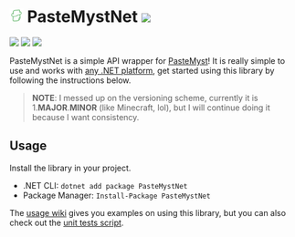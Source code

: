 # <img src="./.github/icon.png" width="24"/> PasteMystNet ![](https://img.shields.io/badge/Status-Inactive-yellow?style=flat-square&logo=codesandbox)

[![](https://img.shields.io/badge/Powered%20By-.NET-blue?logo=microsoft&style=flat-square)](https://dotnet.microsoft.com)
[![](https://img.shields.io/badge/Made%20With-Visual%20Studio-blue?logo=visual-studio&style=flat-square)](https://visualstudio.microsoft.com)
[![](https://img.shields.io/nuget/v/PasteMystNet?label=NuGet&logo=nuget&style=flat-square)](https://www.nuget.org/packages/PasteMystNet)

PasteMystNet is a simple API wrapper for [PasteMyst](https://paste.myst.rs)! It is really simple to use and works with [any .NET platform](https://github.com/dotnet/standard/blob/master/docs/versions/netstandard2.0.md#platform-support), get started using this library by following the instructions below.

> **NOTE**: I messed up on the versioning scheme, currently it is 1.**MAJOR**.**MINOR** (like Minecraft, lol), but I will continue doing it because I want consistency.

## Usage

Install the library in your project.

* .NET CLI: `dotnet add package PasteMystNet`
* Package Manager: `Install-Package PasteMystNet`

The [usage wiki](https://github.com/dentolos19/PasteMystNet/wiki/Usage) gives you examples on using this library, but you can also check out the [unit tests script](./PasteMystNet.Tests/Operations.cs).
